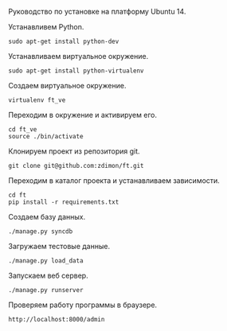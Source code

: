 Руководство по установке на платформу Ubuntu 14.

Устанавливем Python.

    sudo apt-get install python-dev

Устанавливаем виртуальное окружение.

    sudo apt-get install python-virtualenv

Создаем виртуальное окружение.

    virtualenv ft_ve

Переходим в окружение и активируем его.

    cd ft_ve
    source ./bin/activate

Клонируем проект из репозитория git.

    git clone git@github.com:zdimon/ft.git

Переходим в каталог проекта и устанавливаем зависимости.

    cd ft
    pip install -r requirements.txt

Создаем базу данных.

    ./manage.py syncdb

Загружаем тестовые данные.

    ./manage.py load_data

Запускаем веб сервер.

    ./manage.py runserver

Проверяем работу программы в браузере.

    http://localhost:8000/admin

